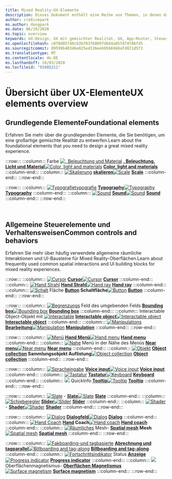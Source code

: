 ```yaml
---
title: Mixed Reality-UX-Elemente
description: Dieses Dokument enthält eine Reihe von Themen, in denen das Entwerfen von Geräten mit gemischter Realität erläutert wird.
author: cre8ivepark
ms.author: dongpark
ms.date: 06/19/2020
ms.topic: overview
keywords: UX-Design, UX mit gemischter Realität, UX, App-Muster, Steuerelemente, Stil, hololens, Interaktion, räumliche Interaktion, räumliche Benutzeroberfläche, UX-Elemente, Verhaltensweisen, Bausteine, Typografie, Farben
ms.openlocfilehash: c070d05f40cb3bf0376809fd684a05fd74f86fd5
ms.sourcegitcommit: 09599b4034be825e4536eeb9566968afd021d5f3
ms.translationtype: MT
ms.contentlocale: de-DE
ms.lasthandoff: 10/03/2020
ms.locfileid: "91685211"
---
```

# <a name="ux-elements-overview"></a><span data-ttu-id="3913b-104">Übersicht über UX-Elemente</span><span class="sxs-lookup"><span data-stu-id="3913b-104">UX elements overview</span></span>
## <a name="foundational-elements"></a><span data-ttu-id="3913b-105">Grundlegende Elemente</span><span class="sxs-lookup"><span data-stu-id="3913b-105">Foundational elements</span></span>
<span data-ttu-id="3913b-106">Erfahren Sie mehr über die grundlegenden Elemente, die Sie benötigen, um eine großartige gemischte Realität zu entwerfen.</span><span class="sxs-lookup"><span data-stu-id="3913b-106">Learn about the foundational elements that you need to design a great mixed reality experience.</span></span>

:::row:::
    :::column:::
       <span data-ttu-id="3913b-107">Farbe [ ![ , Beleuchtung und Material](images/640px-fragments.png)](color-light-and-materials.md) **[, Beleuchtung, Licht und Material](color-light-and-materials.md)**</span><span class="sxs-lookup"><span data-stu-id="3913b-107">[![Color, light and materials](images/640px-fragments.png)](color-light-and-materials.md) **[Color, light and materials](color-light-and-materials.md)**</span></span>
    :::column-end:::
    :::column:::
       <span data-ttu-id="3913b-108">[ ![ Skalierung](images/volvo-cars-microsoft-hololens-experience01-640px.png)](scale.md) **[skalieren](scale.md)**</span><span class="sxs-lookup"><span data-stu-id="3913b-108">[![Scale](images/volvo-cars-microsoft-hololens-experience01-640px.png)](scale.md) **[Scale](scale.md)**</span></span>
    :::column-end:::
:::row-end:::

:::row:::
    :::column:::
       <span data-ttu-id="3913b-109">[ ![ Typografietypografie](images/typography-cover.png)](typography.md) **[Typography](typography.md)**</span><span class="sxs-lookup"><span data-stu-id="3913b-109">[![Typography](images/typography-cover.png)](typography.md) **[Typography](typography.md)**</span></span>
    :::column-end:::
    :::column:::
       <span data-ttu-id="3913b-110">[ ![ Sound](images/spatialaudio.png)](spatial-sound-design.md) **[Sound](spatial-sound-design.md)**</span><span class="sxs-lookup"><span data-stu-id="3913b-110">[![Sound](images/spatialaudio.png)](spatial-sound-design.md) **[Sound](spatial-sound-design.md)**</span></span>
    :::column-end:::
:::row-end:::

<br>

## <a name="common-controls-and-behaviors"></a><span data-ttu-id="3913b-111">Allgemeine Steuerelemente und Verhaltensweisen</span><span class="sxs-lookup"><span data-stu-id="3913b-111">Common controls and behaviors</span></span>
<span data-ttu-id="3913b-112">Erfahren Sie mehr über häufig verwendete allgemeine räumliche Interaktionen und UI-Bausteine für Mixed Reality-Oberflächen.</span><span class="sxs-lookup"><span data-stu-id="3913b-112">Learn about frequently used common spatial interactions and UI building blocks for mixed reality experiences.</span></span>

:::row:::
    :::column:::
       <span data-ttu-id="3913b-113">[ ![ Cursor](images/UX_Hero_Cursor.jpg)](cursors.md) **[Cursor](cursors.md)**</span><span class="sxs-lookup"><span data-stu-id="3913b-113">[![Cursor](images/UX_Hero_Cursor.jpg)](cursors.md) **[Cursor](cursors.md)**</span></span>
    :::column-end:::
    :::column:::
       <span data-ttu-id="3913b-114">[ ![ Hand Strahl](images/UX_Hero_HandRay.jpg)](point-and-commit.md) **[Hand Strahl](point-and-commit.md)**</span><span class="sxs-lookup"><span data-stu-id="3913b-114">[![Hand ray](images/UX_Hero_HandRay.jpg)](point-and-commit.md) **[Hand ray](point-and-commit.md)**</span></span>
    :::column-end:::
    :::column:::
       <span data-ttu-id="3913b-115">[ ![ Schalt](images/UX_Hero_Button.jpg)](button.md) Fläche **[Button](button.md) Schaltfläche**</span><span class="sxs-lookup"><span data-stu-id="3913b-115">[![Button](images/UX_Hero_Button.jpg)](button.md) **[Button](button.md)**</span></span>
    :::column-end:::
:::row-end:::

:::row:::
    :::column:::
       <span data-ttu-id="3913b-116">[ ![ Begrenzungs](images/UX_Hero_BoundingBox.jpg)](app-bar-and-bounding-box.md) Feld des umgebenden Felds **[Bounding box](app-bar-and-bounding-box.md)**</span><span class="sxs-lookup"><span data-stu-id="3913b-116">[![Bounding box](images/UX_Hero_BoundingBox.jpg)](app-bar-and-bounding-box.md) **[Bounding box](app-bar-and-bounding-box.md)**</span></span>
    :::column-end:::
    :::column:::
       <span data-ttu-id="3913b-117">Interactable Object-Objekt mit [ ![ interactable](images/UX_Hero_Interactable.jpg)](interactable-object.md) **[Interactable object](interactable-object.md)**</span><span class="sxs-lookup"><span data-stu-id="3913b-117">[![Interactable object](images/UX_Hero_Interactable.jpg)](interactable-object.md) **[Interactable object](interactable-object.md)**</span></span>
    :::column-end:::
    :::column:::
       <span data-ttu-id="3913b-118">[ ![ Manipulations](images/UX_Hero_Manipulation.jpg)](direct-manipulation.md) **[Bearbeitung](direct-manipulation.md)**</span><span class="sxs-lookup"><span data-stu-id="3913b-118">[![Manipulation](images/UX_Hero_Manipulation.jpg)](direct-manipulation.md) **[Manipulation](direct-manipulation.md)**</span></span>
    :::column-end:::
:::row-end:::

:::row:::
    :::column:::
       <span data-ttu-id="3913b-119">[ ![ Menü](images/UX_Hero_HandMenu.jpg)](hand-menu.md) **[Hand Menü](hand-menu.md)**</span><span class="sxs-lookup"><span data-stu-id="3913b-119">[![Hand menu](images/UX_Hero_HandMenu.jpg)](hand-menu.md) **[Hand menu](hand-menu.md)**</span></span>
    :::column-end:::
    :::column:::
       <span data-ttu-id="3913b-120">[ ![ Nahe](images/UX_Hero_NearMenu.jpg)](near-menu.md) Menü in der Nähe des Menüs **[Near menu](near-menu.md)**</span><span class="sxs-lookup"><span data-stu-id="3913b-120">[![Near menu](images/UX_Hero_NearMenu.jpg)](near-menu.md) **[Near menu](near-menu.md)**</span></span>
    :::column-end:::
    :::column:::
       <span data-ttu-id="3913b-121">[ ![ Objekt](images/UX_Hero_ObjectCollection.jpg)](object-collection.md) **[Object collection](object-collection.md) Sammlungsobjekt Auflistung**</span><span class="sxs-lookup"><span data-stu-id="3913b-121">[![Object collection](images/UX_Hero_ObjectCollection.jpg)](object-collection.md) **[Object collection](object-collection.md)**</span></span>
    :::column-end:::
:::row-end:::

:::row:::
    :::column:::
       <span data-ttu-id="3913b-122">[ ![ Spracheingabe](images/UX_Hero_VoiceCommand.jpg)](voice-input.md) **[Voice input](voice-input.md)**</span><span class="sxs-lookup"><span data-stu-id="3913b-122">[![Voice input](images/UX_Hero_VoiceCommand.jpg)](voice-input.md) **[Voice input](voice-input.md)**</span></span>
    :::column-end:::
    :::column:::
       <span data-ttu-id="3913b-123">[ ![ Tastatur](images/UX_Hero_Keyboard.jpg)](keyboard.md) **[Tastatur](keyboard.md)**</span><span class="sxs-lookup"><span data-stu-id="3913b-123">[![Keyboard](images/UX_Hero_Keyboard.jpg)](keyboard.md) **[Keyboard](keyboard.md)**</span></span>
    :::column-end:::
    :::column:::
       <span data-ttu-id="3913b-124">[ ![](images/UX_Hero_Tooltip.jpg)](tooltip.md) QuickInfo **[Tooltip](tooltip.md)**</span><span class="sxs-lookup"><span data-stu-id="3913b-124">[![Tooltip](images/UX_Hero_Tooltip.jpg)](tooltip.md) **[Tooltip](tooltip.md)**</span></span>
    :::column-end:::
:::row-end:::

:::row:::
    :::column:::
       <span data-ttu-id="3913b-125">[ ![ Slate](images/UX_Hero_Slate.jpg)](slate.md) - **[Slate](slate.md)**</span><span class="sxs-lookup"><span data-stu-id="3913b-125">[![Slate](images/UX_Hero_Slate.jpg)](slate.md) **[Slate](slate.md)**</span></span>
    :::column-end:::
    :::column:::
       <span data-ttu-id="3913b-126">[ ![ Schieberegler](images/UX_Hero_Slider.jpg)](slider.md) **[Slider](slider.md)**</span><span class="sxs-lookup"><span data-stu-id="3913b-126">[![Slider](images/UX_Hero_Slider.jpg)](slider.md) **[Slider](slider.md)**</span></span>
    :::column-end:::
    :::column:::
        <span data-ttu-id="3913b-127">[ ![ Shader](images/UX_Hero_StandardShader.jpg)](shader.md) - **[Shader](shader.md)**</span><span class="sxs-lookup"><span data-stu-id="3913b-127">[![Shader](images/UX_Hero_StandardShader.jpg)](shader.md) **[Shader](shader.md)**</span></span>
    :::column-end:::
:::row-end:::

:::row:::
    :::column:::
       <span data-ttu-id="3913b-128">[ ![ Dialog](images/MRTK_UX_Dialog.jpg)](dialog-ui.md) **[Dialogfeld](dialog-ui.md)**</span><span class="sxs-lookup"><span data-stu-id="3913b-128">[![Dialog](images/MRTK_UX_Dialog.jpg)](dialog-ui.md) **[Dialog](dialog-ui.md)**</span></span>
    :::column-end:::
    :::column:::
       <span data-ttu-id="3913b-129">[ ![ Hand Coach](images/HandCoach/MRTK_handCoach.jpg)](hand-coach.md) **[Hand](hand-coach.md) Coach**</span><span class="sxs-lookup"><span data-stu-id="3913b-129">[![Hand coach](images/HandCoach/MRTK_handCoach.jpg)](hand-coach.md) **[Hand coach](hand-coach.md)**</span></span>
    :::column-end:::
    :::column:::
       <span data-ttu-id="3913b-130">[ ![ Räumliches](images/MRTK_PulseShader_SpatialMesh.gif)](spatial-mesh-ux.md) Mesh- **[Spatial mesh](spatial-mesh-ux.md) Mesh**</span><span class="sxs-lookup"><span data-stu-id="3913b-130">[![Spatial mesh](images/MRTK_PulseShader_SpatialMesh.gif)](spatial-mesh-ux.md) **[Spatial mesh](spatial-mesh-ux.md)**</span></span>
    :::column-end:::
:::row-end:::

:::row:::
    :::column:::
        <span data-ttu-id="3913b-131">[ ![ Fakboarding-und tagbasierte](images/MRTK_TagAlong.gif)](billboarding-and-tag-along.md) **[Abrechnung und tagparallel](billboarding-and-tag-along.md)**</span><span class="sxs-lookup"><span data-stu-id="3913b-131">[![Billboarding and tag-along](images/MRTK_TagAlong.gif)](billboarding-and-tag-along.md) **[Billboarding and tag-along](billboarding-and-tag-along.md)**</span></span>
    :::column-end:::
    :::column:::
       <span data-ttu-id="3913b-132">[ ![ Fortschrittsindikator](images/MRTK_ProgressIndicator.gif)](progress.md) Status **[Anzeige](progress.md)**</span><span class="sxs-lookup"><span data-stu-id="3913b-132">[![Progress indicator](images/MRTK_ProgressIndicator.gif)](progress.md) **[Progress indicator](progress.md)**</span></span>
    :::column-end:::
    :::column:::
       <span data-ttu-id="3913b-133">[ ![](images/MRTK_SurfaceMagnetism.gif)](surface-magnetism.md) Oberflächenmagnetismus- **[Oberflächen Magnetismus](surface-magnetism.md)**</span><span class="sxs-lookup"><span data-stu-id="3913b-133">[![Surface magnetism](images/MRTK_SurfaceMagnetism.gif)](surface-magnetism.md) **[Surface magnetism](surface-magnetism.md)**</span></span>
    :::column-end:::
:::row-end:::

<br>
